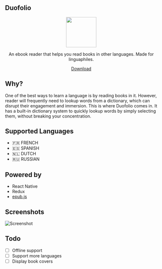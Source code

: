 ## Duofolio

<p align="center">
  <img src="https://raw.githubusercontent.com/farshed/duofolio/master/docs/logo.png" height=100/>
</p>

<p align="center">An ebook reader that helps you read books in other languages. Made for linguaphiles.</p>

<p align="center">
  <a href="https://play.google.com/store/apps/details?id=com.duofolio">Download</a>
<p>

## Why?

One of the best ways to learn a language is by reading books in it. However, reader will frequently need to lookup words from a dictionary, which can disrupt their engagement and immersion. This is where Duofolio comes in. It has a built-in dictionary system to quickly lookup words by simply selecting them, without breaking your concentration.

## Supported Languages

-  🇫🇷 FRENCH
-  🇪🇸 SPANISH
-  🇳🇱 DUTCH
-  🇷🇺 RUSSIAN

## Powered by

-  React Native
-  Redux
-  [epub.js](https://github.com/futurepress/epub.js)

## Screenshots

![Screenshot](https://raw.githubusercontent.com/farshed/duofolio/master/docs/screenshots.png)

## Todo

-  [ ] Offline support
-  [ ] Support more languages
-  [ ] Display book covers
